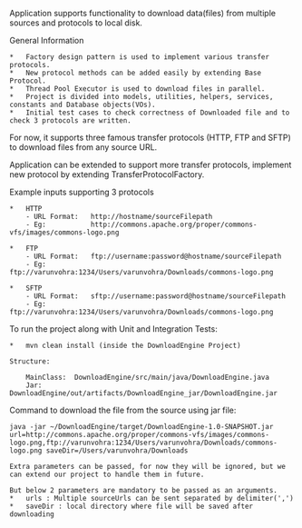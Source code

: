 Application supports functionality to download data(files) from multiple sources and protocols to local disk.

General Information

    *   Factory design pattern is used to implement various transfer protocols.
    *   New protocol methods can be added easily by extending Base Protocol.
    *   Thread Pool Executor is used to download files in parallel.
    *   Project is divided into models, utilities, helpers, services, constants and Database objects(VOs).
    *   Initial test cases to check correctness of Downloaded file and to check 3 protocols are written.

For now, it supports three famous transfer protocols (HTTP, FTP and SFTP) to download files from any source URL.

Application can be extended to support more transfer protocols, implement new protocol by extending TransferProtocolFactory.

Example inputs supporting 3 protocols

    *   HTTP
        - URL Format:   http://hostname/sourceFilepath
        - Eg:           http://commons.apache.org/proper/commons-vfs/images/commons-logo.png
        
    *   FTP
        - URL Format:   ftp://username:password@hostname/sourceFilepath
        - Eg:           ftp://varunvohra:1234/Users/varunvohra/Downloads/commons-logo.png
        
    *   SFTP
        - URL Format:   sftp://username:password@hostname/sourceFilepath
        - Eg:           ftp://varunvohra:1234/Users/varunvohra/Downloads/commons-logo.png
        
To run the project along with Unit and Integration Tests:

    *   mvn clean install (inside the DownloadEngine Project)
    
    Structure:
        
        MainClass:  DownloadEngine/src/main/java/DownloadEngine.java
        Jar:        DownloadEngine/out/artifacts/DownloadEngine_jar/DownloadEngine.jar

Command to download the file from the source using jar file:

    java -jar ~/DownloadEngine/target/DownloadEngine-1.0-SNAPSHOT.jar url=http://commons.apache.org/proper/commons-vfs/images/commons-logo.png,ftp://varunvohra:1234/Users/varunvohra/Downloads/commons-logo.png saveDir=/Users/varunvohra/Downloads
    
    Extra parameters can be passed, for now they will be ignored, but we can extend our project to handle them in future.
    
    But below 2 parameters are mandatory to be passed as an arguments.
    *   urls : Multiple sourceUrls can be sent separated by delimiter(',')
    *   saveDir : local directory where file will be saved after downloading
    
